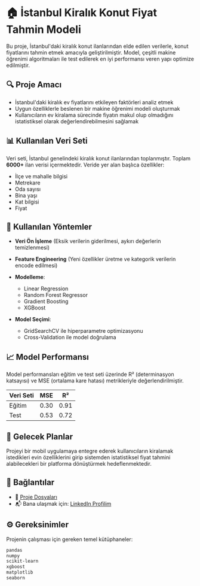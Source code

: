 # 🏠 İstanbul Kiralık Konut Fiyat Tahmin Modeli

Bu proje, İstanbul'daki kiralık konut ilanlarından elde edilen verilerle, konut fiyatlarını tahmin etmek amacıyla geliştirilmiştir. Model, çeşitli makine öğrenimi algoritmaları ile test edilerek en iyi performansı veren yapı optimize edilmiştir.

## 🔍 Proje Amacı

- İstanbul'daki kiralık ev fiyatlarını etkileyen faktörleri analiz etmek
- Uygun özelliklerle beslenen bir makine öğrenimi modeli oluşturmak
- Kullanıcıların ev kiralama sürecinde fiyatın makul olup olmadığını istatistiksel olarak değerlendirebilmesini sağlamak

## 📊 Kullanılan Veri Seti

Veri seti, İstanbul genelindeki kiralık konut ilanlarından toplanmıştır. Toplam **6000+** ilan verisi içermektedir. Veride yer alan başlıca özellikler:

- İlçe ve mahalle bilgisi
- Metrekare
- Oda sayısı
- Bina yaşı
- Kat bilgisi
- Fiyat

## 🧠 Kullanılan Yöntemler

- **Veri Ön İşleme** (Eksik verilerin giderilmesi, aykırı değerlerin temizlenmesi)
- **Feature Engineering** (Yeni özellikler üretme ve kategorik verilerin encode edilmesi)
- **Modelleme**:  
  - Linear Regression  
  - Random Forest Regressor  
  - Gradient Boosting  
  - XGBoost

- **Model Seçimi**:  
  - GridSearchCV ile hiperparametre optimizasyonu  
  - Cross-Validation ile model doğrulama

## 📈 Model Performansı

Model performansları eğitim ve test seti üzerinde R² (determinasyon katsayısı) ve MSE (ortalama kare hatası) metrikleriyle değerlendirilmiştir.

| Veri Seti | MSE   | R²     |
|-----------|-------|--------|
| Eğitim    | 0.30  | 0.91   |
| Test      | 0.53  | 0.72   |

## 🚀 Gelecek Planlar

Projeyi bir mobil uygulamaya entegre ederek kullanıcıların kiralamak istedikleri evin özelliklerini girip sistemden istatistiksel fiyat tahmini alabilecekleri bir platforma dönüştürmek hedeflenmektedir.

## 📎 Bağlantılar

- 📁 [Proje Dosyaları](https://github.com/EnesBinmar/Istanbul_rent_prediction.git)
- 📬 Bana ulaşmak için: [LinkedIn Profilim](https://www.linkedin.com/in/___senin-profilin___)

## ⚙️ Gereksinimler

Projenin çalışması için gereken temel kütüphaneler:
```bash
pandas
numpy
scikit-learn
xgboost
matplotlib
seaborn
